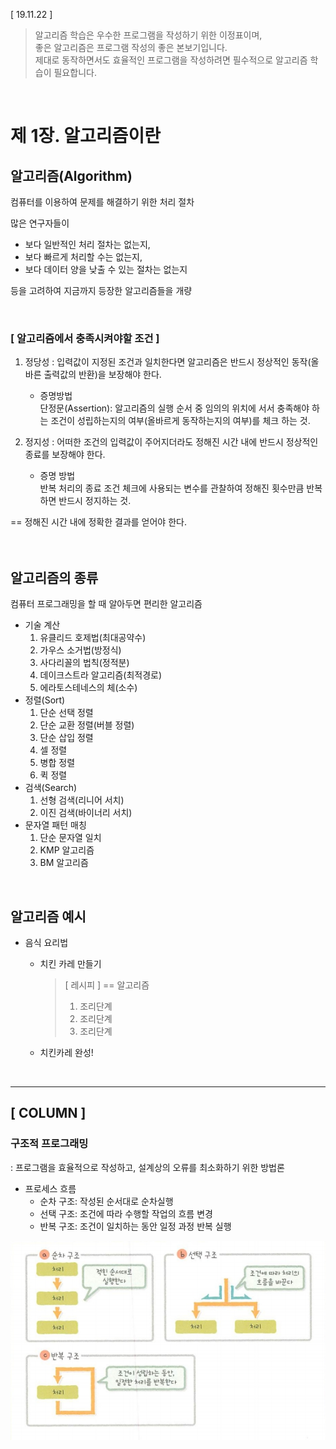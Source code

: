 [ 19.11.22 ]

> 알고리즘 학습은 우수한 프로그램을 작성하기 위한 이정표이며,<br/>
> 좋은 알고리즘은 프로그램 작성의 좋은 본보기입니다.<br/>
> 제대로 동작하면서도 효율적인 프로그램을 작성하려면 필수적으로 알고리즘 학습이 필요합니다.

<br/>

# 제 1장. 알고리즘이란
## 알고리즘(Algorithm)
컴퓨터를 이용하여 문제를 해결하기 위한 처리 절차

많은 연구자들이 
  * 보다 일반적인 처리 절차는 없는지, 
  * 보다 빠르게 처리할 수는 없는지, 
  * 보다 데이터 양을 낮출 수 있는 절차는 없는지

등을 고려하여 지금까지 등장한 알고리즘들을 개량

<br/>

### [ 알고리즘에서 충족시켜야할 조건 ]

1. 정당성
: 입력값이 지정된 조건과 일치한다면 알고리즘은 반드시 정상적인 동작(올바른 출력값의 반환)을 보장해야 한다.
   * 증명방법<br/>
   단정문(Assertion): 알고리즘의 실행 순서 중 임의의 위치에 서서 충족해야 하는 조건이 성립하는지의 여부(올바르게 동작하는지의 여부)를 체크 하는 것.

2. 정지성
 : 어떠한 조건의 입력값이 주어지더라도 정해진 시간 내에 반드시 정상적인 종료를 보장해야 한다.
    * 증명 방법<br/>
    반복 처리의 종료 조건 체크에 사용되는 변수를 관찰하여 정해진 횟수만큼 반복하면 반드시 정지하는 것.

== 정해진 시간 내에 정확한 결과를 얻어야 한다.
<br/><br/><br/>
  

  
## 알고리즘의 종류
컴퓨터 프로그래밍을 할 때 알아두면 편리한 알고리즘
* 기술 계산
  1. 유클리드 호제법(최대공약수)
  2. 가우스 소거법(방정식)
  3. 사다리꼴의 법칙(정적분)
  4. 데이크스트라 알고리즘(최적경로)
  5. 에라토스테네스의 체(소수)
* 정렬(Sort)
  1. 단순 선택 정렬
  2. 단순 교환 정렬(버블 정렬)
  3. 단순 삽입 정렬
  4. 셀 정렬
  5. 병합 정렬
  6. 퀵 정렬
* 검색(Search)
  1. 선형 검색(리니어 서치)
  2. 이진 검색(바이너리 서치)
* 문자열 패턴 매칭
  1. 단순 문자열 일치
  2. KMP 알고리즘
  3. BM 알고리즘

<br/>

## 알고리즘 예시
* 음식 요리법

  * 치킨 카레 만들기
    > [ 레시피 ] == 알고리즘
    > 1. 조리단계
    > 2. 조리단계
    > 3. 조리단계

  * 치킨카레 완성!

<br/>

***

## [ COLUMN ]
### 구조적 프로그래밍
: 프로그램을 효율적으로 작성하고, 설계상의 오류를 최소화하기 위한 방법론
* 프로세스 흐름
  * 순차 구조: 작성된 순서대로 순차실행
  * 선택 구조: 조건에 따라 수행할 작업의 흐름 변경
  * 반복 구조: 조건이 일치하는 동안 일정 과정 반복 실행

<img src="img/img.jpg" alt="순차 구조/선택 구조/반복 구조" style="max-width:100%;">